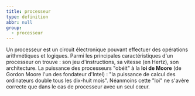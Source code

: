 ```yaml
---
title: processeur
type: definition
abbr: null
group:
  - processeur
---
```

Un processeur est un circuit électronique pouvant effectuer des opérations arithmétiques et logiques. Parmi les principales caractéristiques d'un processeur on trouve : son jeu d'instructions, sa vitesse (en Hertz), son architecture. La puissance des processeurs "obéit" à la **loi de Moore** (de Gordon Moore l'un des fondateur d'Intel) : "la puissance de calcul des ordinateurs double tous les dix-huit mois". Néanmoins cette "loi" ne s'avère correcte que dans le cas de processeur avec un seul cœur.
